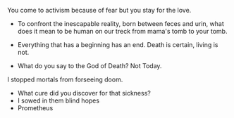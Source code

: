 You come to activism because of fear but you stay for the love.


* To confront the inescapable reality, born between feces and urin, what does it mean to be
  human on our treck from mama's tomb to your tomb.
  
  
  
* Everything that has a beginning has an end.  Death is certain, living is not.

*  What do you say to the God of Death?  Not Today.

I stopped mortals from forseeing doom.
- What cure did you discover for that sickness?
- I sowed in them blind hopes
- Prometheus 
